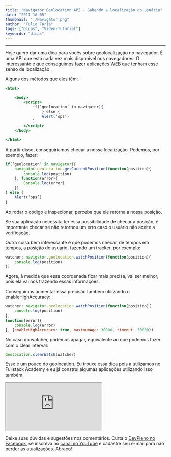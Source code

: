 ```yaml
---
title: "Navigator Geolocation API - Sabendo a localização do usuário"
date: "2017-10-05"
thumbnail: "./Navigator.png"
author: "Tulio Faria"
tags: ["Dicas", "Video-Tutorial"]
keywords: "dicas"
---
```


---
Hoje quero dar uma dica para vocês sobre geolocalização no navegador. É uma API que está cada vez mais disponível nos navegadores. O interessante é que conseguimos fazer aplicações WEB que tenham esse senso de localização. 

Alguns dos métodos que eles têm:

```jsx {numberLines: true}
<html>

    <body>
        <script>
            if(‘geolocation’ in navigator){
                } else {
                Alert(‘ops’)
            }
        </script>
    </body>

</html>
```

A partir disso, conseguiríamos checar a nossa localização. Podemos, por exemplo, fazer:

```jsx {numberLines: true}
if(‘geolocation’ in navigator){
    navigator.geolocation.getCurrentPosition(function(position){
        console.log(position)
    }, function(error){
        Console.log(error)
    })
} else {
    Alert(‘ops’)
}
```

Ao rodar o código e inspecionar, perceba que ele retorna a nossa posição. 

Se sua aplicação necessita ter essa possibilidade de checar a posição, é importante checar se não retornou um erro caso o usuário não aceite a verificação. 

Outra coisa bem interessante é que podemos checar, de tempos em tempos, a posição do usuário, fazendo um tracker, por exemplo:

```jsx {numberLines: true}
watcher: navigator.geolocation.watchPosition(function(position){
    console.log(position)
})
```

Agora, à medida que essa coordenada ficar mais precisa, vai ser melhor, pois ela vai nos trazendo essas informações. 

Conseguimos aumentar essa precisão também utilizando o enableHighAccuracy:

```jsx {numberLines: true}
watcher: navigator.geolocation.watchPosition(function(position){
    console.log(position)
}, 
function(error){
    console.log(error)
}, {enableHighAccuracy: true, maximumAge: 30000, timeout: 30000})
```

No caso do watcher, podemos apagar, equivalente ao que podemos fazer com o clear interval:

```jsx {numberLines: true}
Geolocation.clearWatch(watcher)
```

Esse é um pouco do geolocation. Eu trouxe essa dica pois a utilizamos no Fullstack Academy e eu já construí algumas aplicações utilizando isso também. 

<div class="embed-responsive embed-responsive-16by9 mb-4">
  <iframe class="embed-responsive-item" src="https://www.youtube.com/embed/WrzA8oqcxjA" allowfullscreen></iframe>
</div>

Deixe suas dúvidas e sugestões nos comentários. Curta o [DevPleno no Facebook](http://www.facebook.com/devpleno), se inscreva no [canal no YouTube](https://www.youtube.com/channel/UC07JWf9A0B1scApbS1Te7Ww) e cadastre seu e-mail para não perder as atualizações. Abraço!